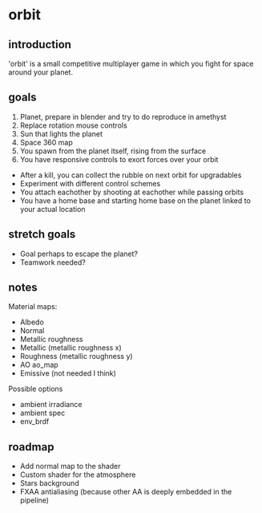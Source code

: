 # orbit

## introduction

'orbit' is a small competitive multiplayer game in which you fight for space around your planet.

## goals

1) Planet, prepare in blender and try to do reproduce in amethyst
2) Replace rotation mouse controls
3) Sun that lights the planet
4) Space 360 map
5) You spawn from the planet itself, rising from the surface
6) You have responsive controls to exort forces over your orbit
- After a kill, you can collect the rubble on next orbit for upgradables
- Experiment with different control schemes
- You attach eachother by shooting at eachother while passing orbits
- You have a home base and starting home base on the planet linked to your actual location

## stretch goals

- Goal perhaps to escape the planet?
- Teamwork needed?

## notes

Material maps:
- Albedo
- Normal
- Metallic roughness
- Metallic (metallic roughness x)
- Roughness (metallic roughness y)
- AO ao_map
- Emissive (not needed I think)

Possible options
- ambient irradiance
- ambient spec
- env_brdf

## roadmap 

- Add normal map to the shader
- Custom shader for the atmosphere
- Stars background
- FXAA antialiasing (because other AA is deeply embedded in the pipeline)